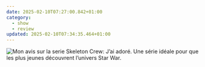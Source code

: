 ```yaml
---
date: 2025-02-10T07:27:00.842+01:00
category:
  - show
  - review
updated: 2025-02-10T07:34:35.464+01:00
---
```


![](https://alienlebarge.ch/media/photos/2025/02/10/img-6588.jpg "Mon avis sur la serie Skeleton Crew: J’ai adoré. Une série idéale pour que les plus jeunes découvrent l’univers Star War.")
